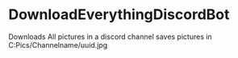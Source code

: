 # DownloadEverythingDiscordBot
Downloads All pictures in a discord channel
saves pictures in C:Pics/Channelname/uuid.jpg
